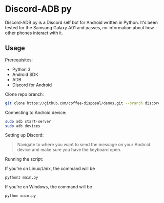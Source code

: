 # Discord-ADB py

Discord-ADB py is a Discord self bot for Android written in Python. It's been tested for the Samsung Galaxy A01 and passes, no information about how other phones interact with it.

## Usage

Prerequisites:

- Python 3
- Android SDK
- ADB
- Discord for Android

Clone repo branch:

```sh
git clone https://github.com/coffee-disposal/demos.git --branch discord-adb.py discord-adb.py
```

Connecting to Android device:

```sh
sudo adb start-server
sudo adb devices
```

Setting up Discord:
> Navigate to where you want to send the message on your Android device and make sure you have the keyboard open.

Running the script:

If you're on Linux/Unix, the command will be

```py
python3 main.py
```

If you're on Windows, the command will be

```py
python main.py
```
